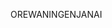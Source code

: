 OREWANINGENJANAI

<!---
Pyromagne/Pyromagne is a ✨ special ✨ repository because its `README.md` (this file) appears on your GitHub profile.
You can click the Preview link to take a look at your changes.
--->
